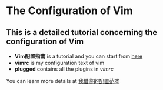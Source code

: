 # The Configuration of Vim
## This is a detailed tutorial concerning the configuration of Vim
- **Vim配置指南** is a tutorial and you can start from [here](https://github.com/root-hbx/The_Configuration_of_Vim/blob/master/Vim%E9%85%8D%E7%BD%AE%E6%8C%87%E5%8D%97.md)
- **vimrc** is my configuration text of vim
- **plugged** contains all the plugins in *vimrc*

You can learn more details at [我借鉴的配置范本](https://github.com/theniceboy/vimrc-example)
